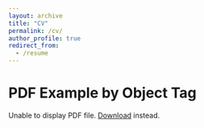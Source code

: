 ```yaml
---
layout: archive
title: "CV"
permalink: /cv/
author_profile: true
redirect_from:
  - /resume
---
```


<!DOCTYPE html>
<html>
  <head>
    <title>PDF Example by Object Tag</title>
  </head>
  <body>
    <h1>PDF Example by Object Tag</h1>
    <object data="https://alessandro-zunino.github.io/files/AZunino_Academic_CV.pdf" type="application/pdf" width="100%" height="500px">
      <p>Unable to display PDF file. <a href="https://alessandro-zunino.github.io/files/AZunino_Academic_CV.pdf">Download</a> instead.</p>
    </object>
  </body>
</html>
